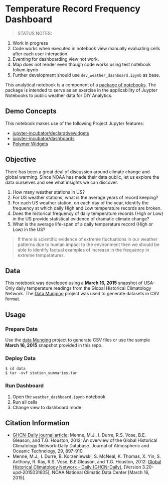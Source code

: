 # Temperature Record Frequency Dashboard

>STATUS NOTES:
>
1. Work in progress
2. Code works when executed in notebook view manually evaluating cells after each user interaction.
3. Eventing for dashboarding view not work.
4. Map does not render even though code works using test notebook folium.ipynb
5. Further development should use ```dev_weather_dashboard.ipynb``` as base.

This analytical notebook is a component of a [package of notebooks](https://github.com/ibm-et/jupyter-samples/tree/master/noaa). The package is intended to serve as an exercise in the applicability of Juypter Notebooks to public weather data for DIY Analytics.

## Demo Concepts
This notebook makes use of the following Project Jupyter features:

* [jupyter-incubator/declarativewidgets](https://github.com/jupyter-incubator/declarativewidgets)
* [jupyter-incubator/dashboards](https://github.com/jupyter-incubator/dashboards)
* [Polymer Widgets](https://www.polymer-project.org/1.0/)

## Objective

There has been a great deal of discussion around climate change and global warming. Since NOAA has made their data public, let us explore the data ourselves and see what insights we can discover. 

1. How many weather stations in US?
2. For US weather stations, what is the average years of record keeping?
3. For each US weather station, on each day of the year, identify the frequency at which daily High and Low temperature records are broken.
4. Does the historical frequency of daily temperature records (High or Low) in the US provide statistical evidence of dramatic climate change?
5. What is the average life-span of a daily temperature record (High or Low) in the US?

>If there is scientific evidence of extreme fluctuations in our weather patterns due to human impact to the environment then we should be able to identify factual examples of increase in the frequency in extreme temperatures.

## Data
This notebook was developed using a **March 16, 2015** snapshot of USA-Only daily temperature readings from the Global Historical Climatology Network. The [Data Munging](https://github.com/ibm-et/jupyter-samples/tree/master/noaa/etl) project was used to generate datasets in CSV format.

## Usage

### Prepare Data

Use the [data Munging](https://github.com/ibm-et/jupyter-samples/tree/master/noaa/etl) project to generate CSV files or use the sample **March 16, 2015** snapshot provided in this repo.

### Deploy Data

```
$ cd data
$ tar -xvf station_summaries.tar

```

### Run Dashboard

1. Open the ```weather_dashboard.ipynb``` notebook
2. Run all cells
3. Change view to dashboard mode

## Citation Information

* [GHCN-Daily journal article](doi:10.1175/JTECH-D-11-00103.1): Menne, M.J., I. Durre, R.S. Vose, B.E. Gleason, and T.G. Houston, 2012:  An overview of the Global Historical Climatology Network-Daily Database.  Journal of Atmospheric and Oceanic Technology, 29, 897-910.
* Menne, M.J., I. Durre, B. Korzeniewski, S. McNeal, K. Thomas, X. Yin, S. Anthony, R. Ray, R.S. Vose, B.E.Gleason, and T.G. Houston, 2012: [Global Historical Climatology Network - Daily (GHCN-Daily)](http://doi.org/10.7289/V5D21VHZ), [Version 3.20-upd-2015031605], NOAA National Climatic Data Center [March 16, 2015].

